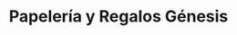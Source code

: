 ---
title: "Papelería y Regalos Génesis"
url: /toluca-de-lerdo/papeleria-y-regalos-genesis/
shop: Schreibwaren
---